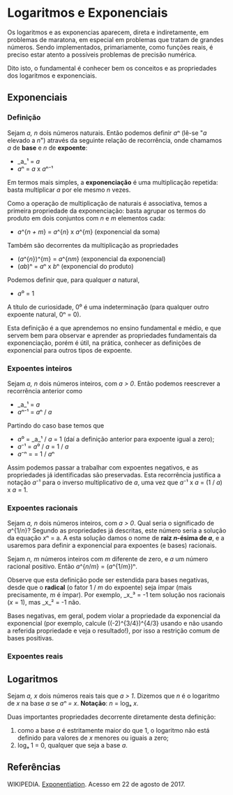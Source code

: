 Logaritmos e Exponenciais
=========================

Os logaritmos e as exponencias aparecem, direta e indiretamente, em problemas de maratona, em
especial em problemas que tratam de grandes números. Sendo implementados, primariamente, como
funções reais, é preciso estar atento a possíveis problemas de precisão numérica.

Dito isto, o fundamental é conhecer bem os conceitos e as propriedades dos logaritmos e
exponenciais.

Exponenciais
------------

### Definição

Sejam _a, n_ dois números naturais. Então podemos definir _a_&#8319; (lê-se "_a_ elevado a _n_")
através da seguinte relação de recorrência, onde chamamos _a_ de **base** e _n_ de 
**expoente**:

* _a_¹ = _a_
* _a_&#8319; = _a_ x _a_&#8319;&#8315;¹

Em termos mais simples, a **exponenciação** é uma multiplicação repetida: basta multiplicar
_a_ por ele mesmo _n_ vezes. 

Como a operação de multiplicação de naturais é associativa, temos a primeira propriedade da
exponenciação: basta agrupar os termos do produto em dois conjuntos com _n_ e _m_ elementos
cada:

* _a_^{_n + m_} = _a_^{_n_} x _a_^{_m_} (exponencial da soma)

Também são decorrentes da multiplicação as propriedades

* (_a_^{_n_})^{m} = _a_^{_nm_} (exponencial da exponencial)
* (_ab_)&#8319; = _a_&#8319; x _b_&#8319; (exponencial do produto)

Podemos definir que, para qualquer _a_ natural,

* _a_&#8304; = 1

A título de curiosidade, 0&#8304; é uma indeterminação (para qualquer outro expoente natural,
0&#8319; = 0).

Esta definição é a que aprendemos no ensino fundamental e médio, e que servem bem para 
observar e aprender as propriedades fundamentais da exponenciação, porém é útil, na prática,
conhecer as definições de exponencial para outros tipos de expoente.

### Expoentes inteiros

Sejam _a, n_ dois números inteiros, com _a > 0_. Então podemos reescrever a recorrência 
anterior como

* _a_¹ = _a_
* _a_&#8319;&#8315;¹ = _a_&#8319; / _a_ 

Partindo do caso base temos que

* _a_&#8304; = _a_¹ / _a_ = 1 (daí a definição anterior para expoente igual a zero);
* _a_&#8315;¹ = _a_&#8304; / _a_  = 1 / _a_
* _a_&#8315;&#8319; = = 1 / _a_&#8319;

Assim podemos passar a trabalhar com expoentes negativos, e as propriedades já identificadas
são preservadas. Esta recorrência justifica a notação _a_&#8315;¹ para o inverso multiplicativo
de _a_, uma vez que _a_&#8315;¹ x _a_ = (1 / _a_) x _a_ = 1.

### Expoentes racionais

Sejam _a, n_ dois números inteiros, com _a > 0_. Qual seria o significado de _a_^{1/_n_}? 
Segundo as propriedades já descritas, este número seria a solução da equação _x_&#8319; = a.
A esta solução damos o nome de **raiz _n_-ésima de _a_**, e a usaremos para  definir a exponencial
para expoentes (e bases) racionais.

Sejam _n, m_ números inteiros com _m_ diferente de zero, e _a_ um número racional positivo. Então
_a_^{_n_/_m_} = (_a_^{1/_m_})&#8319;. 

Observe que esta definição pode ser estendida para bases negativas, desde que o **radical** 
(o fator 1 / _m_ do expoente) seja ímpar (mais precisamente, _m_ é ímpar). Por exemplo,
_x_³ = -1 tem solução nos racionais (_x_ = 1), mas _x_² = -1 não.

Bases negativas, em geral, podem violar a propriedade da exponencial da exponencial (por exemplo,
calcule ((-2)^{3/4})^{4/3} usando e não usando a referida propriedade e veja o resultado!), por 
isso a restrição comum de bases positivas.

### Expoentes reais

<!-- 
1. Definição de potenciação: natural, inteiro, racional, real
1. Exponenciação rápida
1. Definição do e
1. Serie de potência da exponencial
1. Exponenciais complexas
1. Definição de logaritmo
1. Propriedades
1. Definição por integral ou derivada de a^x
1. Mudança de base
1. Relação logaritmos/exponencial
-->

Logaritmos
----------

Sejam _a, x_ dois números reais tais que _a > 1_. Dizemos que _n_ é o logaritmo de _x_ na base
_a_ se _a&#8319; = x_. **Notação**: _n_ = log&#8336; _x_.

Duas importantes propriedades decorrente diretamente desta definição:

1. como a base _a_ é estritamente maior do que 1, o logaritmo não está definido para valores de 
_x_ menores ou iguais a zero;
1. log&#8336; 1 = 0, qualquer que seja a base _a_.

Referências
-----------

WIKIPEDIA. [Exponentiation](https://en.wikipedia.org/wiki/Exponentiation). Acesso em 22 de agosto de 2017.
